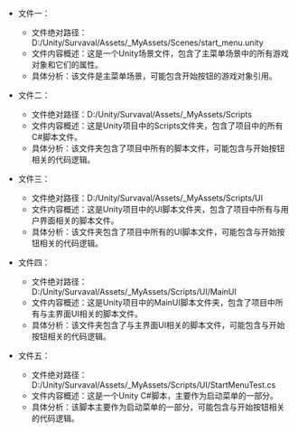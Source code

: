 * 文件一：
    * 文件绝对路径：D:/Unity/Survaval/Assets/_MyAssets/Scenes/start_menu.unity
    * 文件内容概述：这是一个Unity场景文件，包含了主菜单场景中的所有游戏对象和它们的属性。
    * 具体分析：该文件是主菜单场景，可能包含开始按钮的游戏对象引用。

* 文件二：
    * 文件绝对路径：D:/Unity/Survaval/Assets/_MyAssets/Scripts
    * 文件内容概述：这是Unity项目中的Scripts文件夹，包含了项目中的所有C#脚本文件。
    * 具体分析：该文件夹包含了项目中所有的脚本文件，可能包含与开始按钮相关的代码逻辑。

* 文件三：
    * 文件绝对路径：D:/Unity/Survaval/Assets/_MyAssets/Scripts/UI
    * 文件内容概述：这是Unity项目中的UI脚本文件夹，包含了项目中所有与用户界面相关的脚本文件。
    * 具体分析：该文件夹包含了项目中所有的UI脚本文件，可能包含与开始按钮相关的代码逻辑。

* 文件四：
    * 文件绝对路径：D:/Unity/Survaval/Assets/_MyAssets/Scripts/UI/MainUI
    * 文件内容概述：这是Unity项目中的MainUI脚本文件夹，包含了项目中所有与主界面UI相关的脚本文件。
    * 具体分析：该文件夹包含了与主界面UI相关的脚本文件，可能包含与开始按钮相关的代码逻辑。

* 文件五：
    * 文件绝对路径：D:/Unity/Survaval/Assets/_MyAssets/Scripts/UI/StartMenuTest.cs
    * 文件内容概述：这是一个Unity C#脚本，主要作为启动菜单的一部分。
    * 具体分析：该脚本主要作为启动菜单的一部分，可能包含与开始按钮相关的代码逻辑。